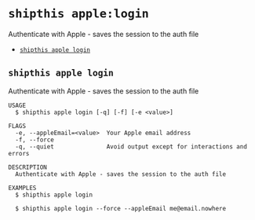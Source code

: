 `shipthis apple:login`
======================

Authenticate with Apple - saves the session to the auth file

* [`shipthis apple login`](#shipthis-apple-login)

## `shipthis apple login`

Authenticate with Apple - saves the session to the auth file

```
USAGE
  $ shipthis apple login [-q] [-f] [-e <value>]

FLAGS
  -e, --appleEmail=<value>  Your Apple email address
  -f, --force
  -q, --quiet               Avoid output except for interactions and errors

DESCRIPTION
  Authenticate with Apple - saves the session to the auth file

EXAMPLES
  $ shipthis apple login

  $ shipthis apple login --force --appleEmail me@email.nowhere
```
